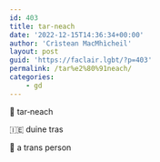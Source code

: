 ```yaml
---
id: 403
title: tar‑neach
date: '2022-12-15T14:36:34+00:00'
author: 'Crìstean MacMhìcheil'
layout: post
guid: 'https://faclair.lgbt/?p=403'
permalink: /tar%e2%80%91neach/
categories:
    - gd
---
```


&#x1f3f4;&#xe0067;&#xe0062;&#xe0073;&#xe0063;&#xe0074;&#xe007f; tar‑neach

&#x1f1ee;&#x1f1ea; duine tras

&#x1f3f4;&#xe0067;&#xe0062;&#xe0065;&#xe006e;&#xe0067;&#xe007f; a trans person